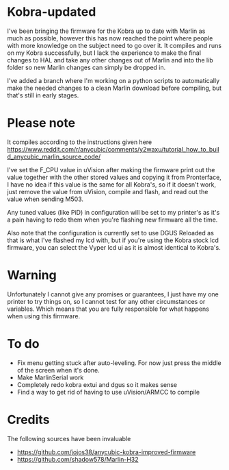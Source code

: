 # Kobra-updated
I've been bringing the firmware for the Kobra up to date with Marlin as much as possible, however this has now reached the point where people with more knowledge on the subject need to go over it.
It compiles and runs on my Kobra successfully, but I lack the experience to make the final changes to HAL and take any other changes out of Marlin and into the lib folder so new Marlin changes can simply be dropped in.

I've added a branch where I'm working on a python scripts to automatically make the needed changes to a clean Marlin download before compiling, but that's still in early stages.

# Please note
It compiles according to the instructions given here 
https://www.reddit.com/r/anycubic/comments/y2waxu/tutorial_how_to_build_anycubic_marlin_source_code/

I've set the F_CPU value in uVision after making the firmware print out the value together with the other stored values and copying it from Pronterface, I have no idea if this value is the same for all Kobra's, so if it doesn't work, just remove the value from uVision, compile and flash, and read out the value when sending M503.

Any tuned values (like PiD) in configuration will be set to my printer's as it's a pain having to redo them when you're flashing new firmware all the time.

Also note that the configuration is currently set to use DGUS Reloaded as that is what I've flashed my lcd with, but if you're using the Kobra stock lcd firmware, you can select the Vyper lcd ui as it is almost identical to Kobra's.

# Warning
Unfortunately I cannot give any promises or guarantees, I just have my one printer to try things on, so I cannot test for any other circumstances or variables. Which means that you are fully responsible for what happens when using this firmware.

# To do
- Fix menu getting stuck after auto-leveling. For now just press the middle of the screen when it's done.
- Make MarlinSerial work
- Completely redo kobra extui and dgus so it makes sense
- Find a way to get rid of having to use uVision/ARMCC to compile

# Credits
The following sources have been invaluable 
- https://github.com/jojos38/anycubic-kobra-improved-firmware
- https://github.com/shadow578/Marlin-H32
